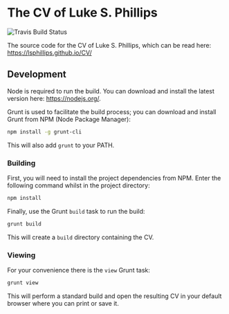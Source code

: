 # The CV of Luke S. Phillips

![Travis Build Status](https://img.shields.io/travis/lsphillips/CV/master.svg?maxAge=900)

The source code for the CV of Luke S. Phillips, which can be read here: https://lsphillips.github.io/CV/

## Development

Node is required to run the build. You can download and install the latest version here: https://nodejs.org/.

Grunt is used to facilitate the build process; you can download and install Grunt from NPM (Node Package Manager):

``` sh
npm install -g grunt-cli
```

This will also add `grunt` to your PATH.

### Building

First, you will need to install the project dependencies from NPM. Enter the following command whilst in the project directory:

``` sh
npm install
```

Finally, use the Grunt `build` task to run the build:

``` sh
grunt build
```

This will create a `build` directory containing the CV.

### Viewing

For your convenience there is the `view` Grunt task:

``` sh
grunt view
```

This will perform a standard build and open the resulting CV in your default browser where you can print or save it.
